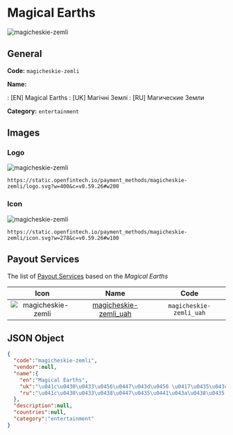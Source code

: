 
# Magical Earths 
![magicheskie-zemli](https://static.openfintech.io/payment_methods/magicheskie-zemli/logo.svg?w=400&c=v0.59.26#w200)  

## General 
**Code:** `magicheskie-zemli` 
 
**Name:** 
 
:	[EN] Magical Earths 
:	[UK] Магічні Землі 
:	[RU] Магические Земли 
 
**Category:** `entertainment` 
 

## Images 

### Logo 
![magicheskie-zemli](https://static.openfintech.io/payment_methods/magicheskie-zemli/logo.svg?w=400&c=v0.59.26#w200)  

```
https://static.openfintech.io/payment_methods/magicheskie-zemli/logo.svg?w=400&c=v0.59.26#w200
```  

### Icon 
![magicheskie-zemli](https://static.openfintech.io/payment_methods/magicheskie-zemli/icon.svg?w=278&c=v0.59.26#w100)  

```
https://static.openfintech.io/payment_methods/magicheskie-zemli/icon.svg?w=278&c=v0.59.26#w100
```  

## Payout Services 
 
The list of [Payout Services](/payout-services/) based on the _Magical Earths_ 

|Icon|Name|Code| 
|:---:|:---:|:---:| 
|![magicheskie-zemli](https://static.openfintech.io/payout_methods/magicheskie-zemli/icon.svg?w=278&c=v0.59.26#w40) |[magicheskie-zemli_uah](/payout-services/magicheskie-zemli_uah/)|`magicheskie-zemli_uah`| 
 

## JSON Object 

```json
{
  "code":"magicheskie-zemli",
  "vendor":null,
  "name":{
    "en":"Magical Earths",
    "uk":"\u041c\u0430\u0433\u0456\u0447\u043d\u0456 \u0417\u0435\u043c\u043b\u0456",
    "ru":"\u041c\u0430\u0433\u0438\u0447\u0435\u0441\u043a\u0438\u0435 \u0417\u0435\u043c\u043b\u0438"
  },
  "description":null,
  "countries":null,
  "category":"entertainment"
}
```  
